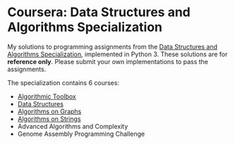 # Coursera: Data Structures and Algorithms Specialization
My solutions to programming assignments from the [Data Structures and Algorithms Specialization](https://www.coursera.org/specializations/data-structures-algorithms), implemented in Python 3. These solutions are for **reference only**. Please submit your own implementations to pass the assignments.

The specialization contains 6 courses:
- [Algorithmic Toolbox](https://github.com/jarbun/dsa-specialization/tree/master/1-algorithmic-toolbox)
- [Data Structures](https://github.com/jarbun/dsa-specialization/tree/master/2-data-structures)
- [Algorithms on Graphs](https://github.com/jarbun/dsa-specialization/tree/master/3-algorithms-on-graphs)
- [Algorithms on Strings](https://github.com/balkarjun/dsa-specialization/tree/master/4-algorithms-on-strings)
- Advanced Algorithms and Complexity
- Genome Assembly Programming Challenge
